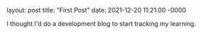 layout: post
title: "First Post"
date: 2021-12-20 11:21:00 -0000

I thought I'd do a development blog to start tracking my learning.
